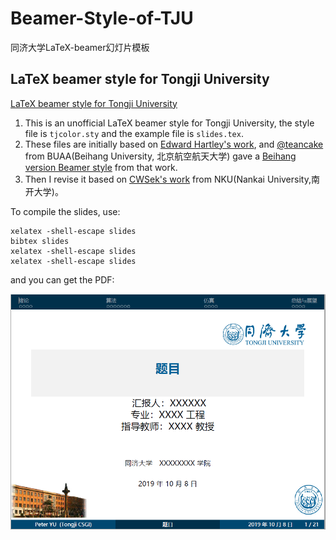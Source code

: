 # Beamer-Style-of-TJU
同济大学LaTeX-beamer幻灯片模板
<br/>
## LaTeX beamer style for Tongji University

[LaTeX beamer style for Tongji University](./beamer_tongji)
1. This is an unofficial LaTeX beamer style for Tongji University, the style file is `tjcolor.sty` and the example file is `slides.tex`.
2. These files are initially based on [Edward Hartley's work](http://www-control.eng.cam.ac.uk/Main/EdwardHartley), and [@teancake](https://github.com/teancake) from BUAA(Beihang University, 北京航空航天大学) gave a [Beihang version Beamer style](https://github.com/teancake/latex-beamer-beihang) from that work.
3. Then I revise it based on [CWSek's work](https://github.com/CWSek/LaTeX-Beamer-Nankai) from NKU(Nankai University,南开大学)。

To compile the slides, use:
```
xelatex -shell-escape slides
bibtex slides
xelatex -shell-escape slides
xelatex -shell-escape slides
```
and you can get the PDF:

![示例](tongji_title.PNG)

<br/>


